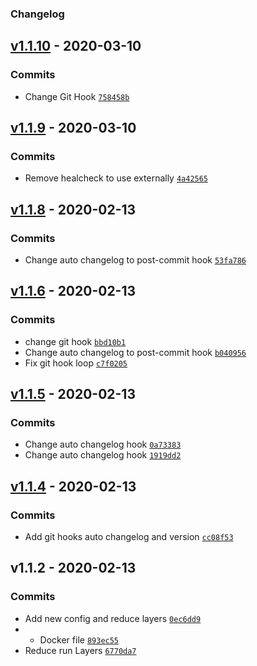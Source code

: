 ### Changelog

## [v1.1.10](https://github.com/igorgottschalg/php-environment/compare/v1.1.9...v1.1.10) - 2020-03-10

### Commits

- Change Git Hook [`758458b`](https://github.com/igorgottschalg/php-environment/commit/758458b02e217a8f14aab568497465da083a02d7)

## [v1.1.9](https://github.com/igorgottschalg/php-environment/compare/v1.1.8...v1.1.9) - 2020-03-10

### Commits

- Remove healcheck to use externally [`4a42565`](https://github.com/igorgottschalg/php-environment/commit/4a42565803bc666e846fc18b6d81fa41c7e2748f)

## [v1.1.8](https://github.com/igorgottschalg/php-environment/compare/v1.1.6...v1.1.8) - 2020-02-13

### Commits

- Change auto changelog to post-commit hook [`53fa786`](https://github.com/igorgottschalg/php-environment/commit/53fa786ca1db4d7a6b044155e2e40752c585f8e4)

## [v1.1.6](https://github.com/igorgottschalg/php-environment/compare/v1.1.5...v1.1.6) - 2020-02-13

### Commits

- change git hook [`bbd10b1`](https://github.com/igorgottschalg/php-environment/commit/bbd10b194b142633361af68bdd9240c24d081ebf)
- Change auto changelog to post-commit hook [`b040956`](https://github.com/igorgottschalg/php-environment/commit/b040956305a35c5b99735ff378352d225c9b714e)
- Fix git hook loop [`c7f0205`](https://github.com/igorgottschalg/php-environment/commit/c7f0205f3e0ee1f030a317e73dc80a2c47615651)

## [v1.1.5](https://github.com/igorgottschalg/php-environment/compare/v1.1.4...v1.1.5) - 2020-02-13

### Commits

- Change auto changelog hook [`0a73383`](https://github.com/igorgottschalg/php-environment/commit/0a733839a6087f6694026dc06b537d443799f768)
- Change auto changelog hook [`1919dd2`](https://github.com/igorgottschalg/php-environment/commit/1919dd2c8cefb5cc642c3dc4a2b34188c98c602d)

## [v1.1.4](https://github.com/igorgottschalg/php-environment/compare/v1.1.2...v1.1.4) - 2020-02-13

### Commits

- Add git hooks auto changelog and version [`cc08f53`](https://github.com/igorgottschalg/php-environment/commit/cc08f53802c91e64317d4ce8b0756d978705d6f3)

## v1.1.2 - 2020-02-13

### Commits

- Add new config and reduce layers [`0ec6dd9`](https://github.com/igorgottschalg/php-environment/commit/0ec6dd9112945be35b4dab1b41d125a7c5ad4a52)
- - Docker file [`893ec55`](https://github.com/igorgottschalg/php-environment/commit/893ec55d343dc2390725edfe60f018d6cdee6e1a)
- Reduce run Layers [`6770da7`](https://github.com/igorgottschalg/php-environment/commit/6770da7922ca513e975447db4f0c509f3f25f76e)
